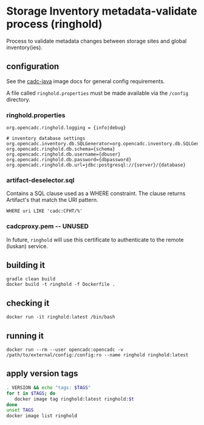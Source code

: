 # Storage Inventory metadata-validate process (ringhold)

Process to validate metadata changes between storage sites and global inventory(ies). 

## configuration
See the [cadc-java](https://github.com/opencadc/docker-base/tree/master/cadc-java) image docs for general config requirements.

A file called `ringhold.properties` must be made available via the `/config` directory.

### ringhold.properties
```
org.opencadc.ringhold.logging = {info|debug}

# inventory database settings
org.opencadc.inventory.db.SQLGenerator=org.opencadc.inventory.db.SQLGenerator
org.opencadc.ringhold.db.schema={schema}
org.opencadc.ringhold.db.username={dbuser}
org.opencadc.ringhold.db.password={dbpassword}
org.opencadc.ringhold.db.url=jdbc:postgresql://{server}/{database}
```

### artifact-deselector.sql
Contains a SQL clause used as a WHERE constraint. The clause returns Artifact's that match the URI pattern.
```
WHERE uri LIKE 'cadc:CFHT/%'
```

### cadcproxy.pem -- UNUSED
In future, `ringhold` will use this certificate to authenticate to the remote (luskan) service.


## building it
```
gradle clean build
docker build -t ringhold -f Dockerfile .
```

## checking it
```
docker run -it ringhold:latest /bin/bash
```

## running it
```
docker run --rm --user opencadc:opencadc -v /path/to/external/config:/config:ro --name ringhold ringhold:latest
```

## apply version tags
```bash
. VERSION && echo "tags: $TAGS" 
for t in $TAGS; do
   docker image tag ringhold:latest ringhold:$t
done
unset TAGS
docker image list ringhold
```
